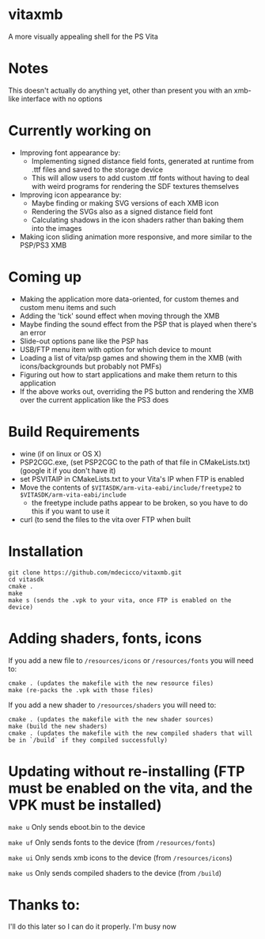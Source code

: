 # vitaxmb
A more visually appealing shell for the PS Vita

# Notes
This doesn't actually do anything yet, other than present you with an xmb-like interface with no options

# Currently working on
- Improving font appearance by:
  - Implementing signed distance field fonts, generated at runtime from .ttf files and saved to the storage device
  - This will allow users to add custom .ttf fonts without having to deal with weird programs for rendering the SDF textures themselves
- Improving icon appearance by:
  - Maybe finding or making SVG versions of each XMB icon
  - Rendering the SVGs also as a signed distance field font
  - Calculating shadows in the icon shaders rather than baking them into the images
- Making icon sliding animation more responsive, and more similar to the PSP/PS3 XMB

# Coming up
- Making the application more data-oriented, for custom themes and custom menu items and such
- Adding the 'tick' sound effect when moving through the XMB
- Maybe finding the sound effect from the PSP that is played when there's an error
- Slide-out options pane like the PSP has
- USB/FTP menu item with option for which device to mount
- Loading a list of vita/psp games and showing them in the XMB (with icons/backgrounds but probably not PMFs)
- Figuring out how to start applications and make them return to this application
- If the above works out, overriding the PS button and rendering the XMB over the current application like the PS3 does

# Build Requirements
- wine (if on linux or OS X)
- PSP2CGC.exe, (set PSP2CGC to the path of that file in CMakeLists.txt) (google it if you don't have it)
- set PSVITAIP in CMakeLists.txt to your Vita's IP when FTP is enabled
- Move the contents of `$VITASDK/arm-vita-eabi/include/freetype2` to `$VITASDK/arm-vita-eabi/include`
  - the freetype include paths appear to be broken, so you have to do this if you want to use it
- curl (to send the files to the vita over FTP when built

# Installation
```
git clone https://github.com/mdecicco/vitaxmb.git
cd vitasdk
cmake .
make
make s (sends the .vpk to your vita, once FTP is enabled on the device)
```

# Adding shaders, fonts, icons
If you add a new file to `/resources/icons` or `/resources/fonts` you will need to:
```
cmake . (updates the makefile with the new resource files)
make (re-packs the .vpk with those files)
```

If you add a new shader to `/resources/shaders` you will need to:
```
cmake . (updates the makefile with the new shader sources)
make (build the new shaders)
cmake . (updates the makefile with the new compiled shaders that will be in `/build` if they compiled successfully)
```

# Updating without re-installing (FTP must be enabled on the vita, and the VPK must be installed)
`make u` Only sends eboot.bin to the device

`make uf` Only sends fonts to the device (from `/resources/fonts`)

`make ui` Only sends xmb icons to the device (from `/resources/icons`)

`make us` Only sends compiled shaders to the device (from `/build`)

# Thanks to:
I'll do this later so I can do it properly. I'm busy now
